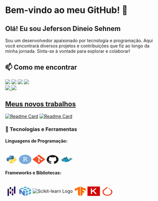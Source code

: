 # Bem-vindo ao meu GitHub! 👋

## Olá! Eu sou Jeferson Dineio Sehnem

Sou um desenvolvedor apaixonado por tecnologia e programação. Aqui você encontrará diversos projetos e contribuições que fiz ao longo da minha jornada. Sinta-se à vontade para explorar e colaborar!

## 📫 Como me encontrar

<div> 
  <a href="https://twitter.com/Jeferson_sehnem" target="_blank"><img src="https://img.shields.io/badge/-Twitter-%231DA1F2?style=for-the-badge&logo=twitter&logoColor=white" target="_blank"></a>
  <a href="https://www.instagram.com/jefersonsehnem/" target="_blank"><img src="https://img.shields.io/badge/-Instagram-%23E4405F?style=for-the-badge&logo=instagram&logoColor=white" target="_blank"></a> 	
  <a href = "mailto:sehnemjeferson@gmail.com"><img src="https://img.shields.io/badge/-Gmail-%23333?style=for-the-badge&logo=gmail&logoColor=white" target="_blank"></a>
  <a href="https://www.linkedin.com/in/jefersonsehnem/" target="_blank"><img src="https://img.shields.io/badge/-LinkedIn-%230077B5?style=for-the-badge&logo=linkedin&logoColor=white" target="_blank"></a> 
  
</div>

<div>
  <a href="https://beacons.ai/Jeferson100">
  <img height="500em" src="https://github-readme-stats.vercel.app/api?username=Jeferson100&show_icons=true&bg_color=00000000&include_all_commits=true&count_private=true"/>
  <img height="500em" src="https://github-readme-stats.vercel.app/api/top-langs/?username=Jeferson100&layout=compact&langs_count=16"/>
</div>

## Meus novos trabalhos
[![Readme Card](https://github-readme-stats.vercel.app/api/pin/?username=jeferson100&repo=Predicoes_macroeconomicas&show_owner=true)](https://github.com/Jeferson100/Predicoes_macroeconomicas)
[![Readme Card](https://github-readme-stats.vercel.app/api/pin/?username=jeferson100&repo=Machine_learning_para_trading&show_owner=true)](https://github.com/Jeferson100/Machine_learning_para_trading)


### 🚀 Tecnologias e Ferramentas

#### Linguagens de Programação:
<div style="display: inline_block"><br>
<img align="center" alt="Python" height="30" width="40" src="https://raw.githubusercontent.com/devicons/devicon/master/icons/python/python-original.svg">
<img align="center" alt="RStudio" height="30" width="40" src="https://raw.githubusercontent.com/devicons/devicon/master/icons/rstudio/rstudio-original.svg">
<img align="center" alt="Git" height="30" width="40" src="https://raw.githubusercontent.com/devicons/devicon/master/icons/git/git-original.svg">
<img align="center" alt="Github" height="30" width="40" src="https://raw.githubusercontent.com/devicons/devicon/master/icons/github/github-original.svg">
<img align="center" alt="Docker" height="30" width="40" src="https://raw.githubusercontent.com/devicons/devicon/master/icons/docker/docker-original.svg">
</div>

#### Frameworks e Bibliotecas:

<div style="display: inline_block"><br>
  <img align="center" alt="Pandas Logo" height="30" width="40" src="https://raw.githubusercontent.com/devicons/devicon/master/icons/pandas/pandas-original.svg">
  <img align="center" alt="NumPy Logo" height="30" width="40" src="https://raw.githubusercontent.com/devicons/devicon/master/icons/numpy/numpy-original.svg">
  <img align="center" alt="Scikit-learn Logo" height="30" width="40" src="https://scikit-learn.org/stable/_static/scikit-learn-logo-small.png">
  <img align="center" alt="TensorFlow Logo" height="30" width="40" src="https://raw.githubusercontent.com/devicons/devicon/master/icons/tensorflow/tensorflow-original.svg">
  <img align="center" alt="Keras Logo" height="30" width="40" src="https://raw.githubusercontent.com/devicons/devicon/master/icons/keras/keras-original.svg">
  <img align="center" alt="PyTorch Logo" height="30" width="40" src="https://raw.githubusercontent.com/devicons/devicon/master/icons/pytorch/pytorch-original.svg">  
</div>



